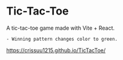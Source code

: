 # Tic-Tac-Toe

A tic-tac-toe game made with Vite + React.

    - Winning pattern changes color to green.
https://crissuu1215.github.io/TicTacToe/
